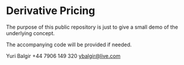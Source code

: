 # Derivative Pricing

  The purpose of this public repository is just to give a small demo of the underlying concept.
  
  The accompanying code will be provided if needed.
  
  Yuri Balgir 
  +44 7906 149 320
  ybalgir@live.com
  
